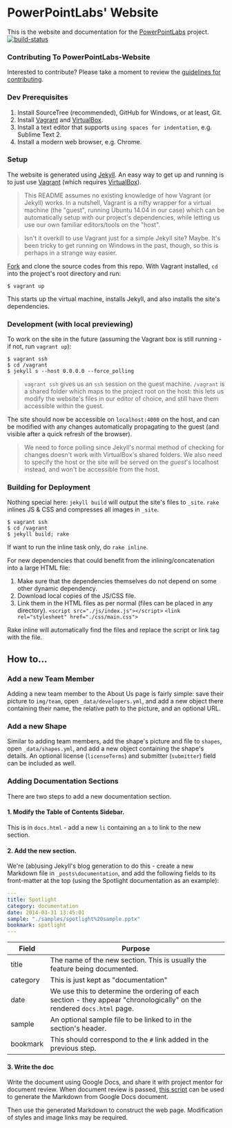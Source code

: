 # PowerPointLabs' Website

This is the website and documentation for the [PowerPointLabs](http://www.powerpointlabs.info) project.  
[![build-status](https://travis-ci.org/PowerPointLabs/PowerPointLabs-Website.svg?branch=master)](https://travis-ci.org/PowerPointLabs/PowerPointLabs-Website)

### Contributing To PowerPointLabs-Website

Interested to contribute? Please take a moment to review the [guidelines for contributing](https://github.com/PowerPointLabs/PowerPointLabs-Website/blob/master/CONTRIBUTING.md).

### Dev Prerequisites

1. Install SourceTree (recommended), GitHub for Windows, or at least, Git.
2. Install [Vagrant](http://www.vagrantup.com) and [VirtualBox](https://www.virtualbox.org).
3. Install a text editor that supports `using spaces for indentation`, e.g. Sublime Text 2.
4. Install a modern web browser, e.g. Chrome.

### Setup

The website is generated using [Jekyll](http://www.jekyllrb.com). An easy way to get up and running is to just use [Vagrant](http://www.vagrantup.com) (which requires [VirtualBox](https://www.virtualbox.org)).

> This README assumes no existing knowledge of how Vagrant (or Jekyll) works. In a nutshell, Vagrant is a nifty wrapper for a virtual machine (the "guest", running Ubuntu 14.04 in our case) which can be automatically setup with our project's dependencies, while letting us use our own familiar editors/tools on the "host".

> Isn't it overkill to use Vagrant just for a simple Jekyll site? Maybe. It's been tricky to get running on Windows in the past, though, so this is perhaps in a strange way easier.

[Fork](https://help.github.com/articles/fork-a-repo/) and clone the source codes from this repo.
With Vagrant installed, `cd` into the project's root directory and run:

```shell
$ vagrant up
```

This starts up the virtual machine, installs Jekyll, and also installs the site's dependencies.

### Development (with local previewing)

To work on the site in the future (assuming the Vagrant box is still running - if not, run `vagrant up`):

```shell
$ vagrant ssh
$ cd /vagrant
$ jekyll s --host 0.0.0.0 --force_polling
```

> `vagrant ssh` gives us an `ssh` session on the guest machine. `/vagrant` is a shared folder which maps to the project root on the host: this lets us modify the website's files in our editor of choice, and still have them accessible within the guest.

The site should now be accessible on `localhost:4000` on the host, and can be modified with any changes automatically propagating to the guest (and visible after a quick refresh of the browser).

> We need to force polling since Jekyll's normal method of checking for changes doesn't work with VirtualBox's shared folders. We also need to specify the host or the site will be served on the _guest_'s localhost instead, and won't be accessible from the host.

### Building for Deployment

Nothing special here: `jekyll build` will output the site's files to `_site`. `rake` inlines JS & CSS and compresses all images in `_site`. 

```shell
$ vagrant ssh
$ cd /vagrant
$ jekyll build; rake
```

If want to run the inline task only, do `rake inline`.

For new dependencies that could benefit from the inlining/concatenation into a large HTML file:
1) Make sure that the dependencies themselves do not depend on some other dynamic dependency.
2) Download local copies of the JS/CSS file.
3) Link them in the HTML files as per normal (files can be placed in any directory).
```<script src="./js/index.js"></script>```
```<link rel="stylesheet" href="./css/main.css">```

Rake inline will automatically find the files and replace the script or link tag with the file.

## How to...

### Add a new Team Member

Adding a new team member to the About Us page is fairly simple: save their picture to `img/team`, open `_data/developers.yml`, and add a new object there containing their name, the relative path to the picture, and an optional URL.

### Add a new Shape

Similar to adding team members, add the shape's picture and file to `shapes`, open `_data/shapes.yml`, and add a new object containing the shape's details. An optional license (`licenseTerms`) and submitter (`submitter`) field can be included as well.

### Adding Documentation Sections

There are two steps to add a new documentation section.

#### 1. Modify the Table of Contents Sidebar.

This is in `docs.html` - add a new `li` containing an `a` to link to the new section.

#### 2. Add the new section.

We're (ab)using Jekyll's blog generation to do this - create a new Markdown file in `_posts\documentation`, and add the following fields to its front-matter at the top (using the Spotlight documentation as an example):

```yml
---
title: Spotlight
category: documentation
date: 2014-03-31 13:45:01
sample: "./samples/spotlight%20sample.pptx"
bookmark: spotlight
---
```

| Field | Purpose |
| ----- | ------- |
| title | The name of the new section. This is usually the feature being documented. |
| category | This is just kept as "documentation" |
| date | We use this to determine the ordering of each section - they appear "chronologically" on the rendered `docs.html` page. |
| sample | An optional sample file to be linked to in the section's header. |
| bookmark | This should correspond to the `#` link added in the previous step. |

#### 3. Write the doc

Write the document using Google Docs, and share it with project mentor for document review. When document review is passed, [this script](https://github.com/mangini/gdocs2md) can be used to generate the Markdown from Google Docs document.

Then use the generated Markdown to construct the web page. Modification of styles and image links may be required.
